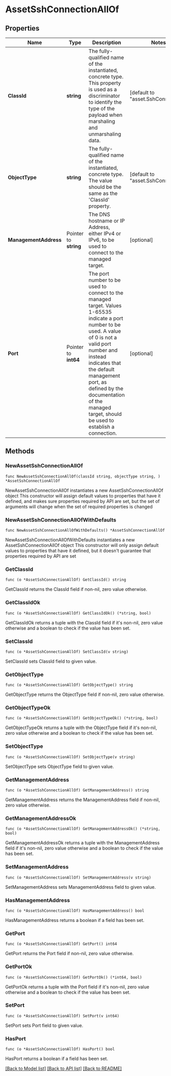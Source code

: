 # AssetSshConnectionAllOf

## Properties

Name | Type | Description | Notes
------------ | ------------- | ------------- | -------------
**ClassId** | **string** | The fully-qualified name of the instantiated, concrete type. This property is used as a discriminator to identify the type of the payload when marshaling and unmarshaling data. | [default to "asset.SshConnection"]
**ObjectType** | **string** | The fully-qualified name of the instantiated, concrete type. The value should be the same as the &#39;ClassId&#39; property. | [default to "asset.SshConnection"]
**ManagementAddress** | Pointer to **string** | The DNS hostname or IP Address, either IPv4 or IPv6, to be used to connect to the managed target. | [optional] 
**Port** | Pointer to **int64** | The port number to be used to connect to the managed target. Values 1-65535 indicate a port number to be used. A value of 0 is not a valid port number and instead indicates that the default management port, as defined by the documentation of the managed target, should be used to establish a connection. | [optional] 

## Methods

### NewAssetSshConnectionAllOf

`func NewAssetSshConnectionAllOf(classId string, objectType string, ) *AssetSshConnectionAllOf`

NewAssetSshConnectionAllOf instantiates a new AssetSshConnectionAllOf object
This constructor will assign default values to properties that have it defined,
and makes sure properties required by API are set, but the set of arguments
will change when the set of required properties is changed

### NewAssetSshConnectionAllOfWithDefaults

`func NewAssetSshConnectionAllOfWithDefaults() *AssetSshConnectionAllOf`

NewAssetSshConnectionAllOfWithDefaults instantiates a new AssetSshConnectionAllOf object
This constructor will only assign default values to properties that have it defined,
but it doesn't guarantee that properties required by API are set

### GetClassId

`func (o *AssetSshConnectionAllOf) GetClassId() string`

GetClassId returns the ClassId field if non-nil, zero value otherwise.

### GetClassIdOk

`func (o *AssetSshConnectionAllOf) GetClassIdOk() (*string, bool)`

GetClassIdOk returns a tuple with the ClassId field if it's non-nil, zero value otherwise
and a boolean to check if the value has been set.

### SetClassId

`func (o *AssetSshConnectionAllOf) SetClassId(v string)`

SetClassId sets ClassId field to given value.


### GetObjectType

`func (o *AssetSshConnectionAllOf) GetObjectType() string`

GetObjectType returns the ObjectType field if non-nil, zero value otherwise.

### GetObjectTypeOk

`func (o *AssetSshConnectionAllOf) GetObjectTypeOk() (*string, bool)`

GetObjectTypeOk returns a tuple with the ObjectType field if it's non-nil, zero value otherwise
and a boolean to check if the value has been set.

### SetObjectType

`func (o *AssetSshConnectionAllOf) SetObjectType(v string)`

SetObjectType sets ObjectType field to given value.


### GetManagementAddress

`func (o *AssetSshConnectionAllOf) GetManagementAddress() string`

GetManagementAddress returns the ManagementAddress field if non-nil, zero value otherwise.

### GetManagementAddressOk

`func (o *AssetSshConnectionAllOf) GetManagementAddressOk() (*string, bool)`

GetManagementAddressOk returns a tuple with the ManagementAddress field if it's non-nil, zero value otherwise
and a boolean to check if the value has been set.

### SetManagementAddress

`func (o *AssetSshConnectionAllOf) SetManagementAddress(v string)`

SetManagementAddress sets ManagementAddress field to given value.

### HasManagementAddress

`func (o *AssetSshConnectionAllOf) HasManagementAddress() bool`

HasManagementAddress returns a boolean if a field has been set.

### GetPort

`func (o *AssetSshConnectionAllOf) GetPort() int64`

GetPort returns the Port field if non-nil, zero value otherwise.

### GetPortOk

`func (o *AssetSshConnectionAllOf) GetPortOk() (*int64, bool)`

GetPortOk returns a tuple with the Port field if it's non-nil, zero value otherwise
and a boolean to check if the value has been set.

### SetPort

`func (o *AssetSshConnectionAllOf) SetPort(v int64)`

SetPort sets Port field to given value.

### HasPort

`func (o *AssetSshConnectionAllOf) HasPort() bool`

HasPort returns a boolean if a field has been set.


[[Back to Model list]](../README.md#documentation-for-models) [[Back to API list]](../README.md#documentation-for-api-endpoints) [[Back to README]](../README.md)


